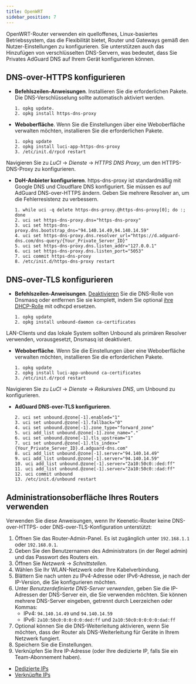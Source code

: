 ```yaml
---
title: OpenWRT
sidebar_position: 7
---
```


OpenWRT-Router verwenden ein quelloffenes, Linux-basiertes Betriebssystem, das die Flexibilität bietet, Router und Gateways gemäß den Nutzer-Einstellungen zu konfigurieren. Sie unterstützen auch das Hinzufügen von verschlüsselten DNS-Servern, was bedeutet, dass Sie Privates AdGuard DNS auf Ihrem Gerät konfigurieren können.

## DNS-over-HTTPS konfigurieren

- **Befehlszeilen-Anweisungen**. Installieren Sie die erforderlichen Pakete. Die DNS-Verschlüsselung sollte automatisch aktiviert werden.

    ```# Install packages
    1. opkg update.
    2. opkg install https-dns-proxy

    ```
- **Weboberfläche**. Wenn Sie die Einstellungen über eine Weboberfläche verwalten möchten, installieren Sie die erforderlichen Pakete.

    ```# Install packages
    1. opkg update
    2. opkg install luci-app-https-dns-proxy
    3. /etc/init.d/rpcd restart
    ```

Navigieren Sie zu _LuCI_ → _Dienste_ → _HTTPS DNS Proxy_, um den HTTPS-DNS-Proxy zu konfigurieren.

- **DoH-Anbieter konfigurieren**. https-dns-proxy ist standardmäßig mit Google DNS und Cloudflare DNS konfiguriert. Sie müssen es auf AdGuard DNS-over-HTTPS ändern. Geben Sie mehrere Resolver an, um die Fehlerresistenz zu verbessern.

    ```# Configure DoH provider
    1. while uci -q delete https-dns-proxy.@https-dns-proxy[0]; do :; done
    2. uci set https-dns-proxy.dns="https-dns-proxy"
    3. uci set https-dns-proxy.dns.bootstrap_dns="94.140.14.49,94.140.14.59"
    4. uci set https-dns-proxy.dns.resolver_url="https://d.adguard-dns.com/dns-query/{Your_Private_Server_ID}"
    5. uci set https-dns-proxy.dns.listen_addr="127.0.0.1"
    6. uci set https-dns-proxy.dns.listen_port="5053"
    7. uci commit https-dns-proxy
    8. /etc/init.d/https-dns-proxy restart
    ```

## DNS-over-TLS konfigurieren

- **Befehlszeilen-Anweisungen**. [Deaktivieren](https://openwrt.org/docs/guide-user/base-system/dhcp_configuration#disabling_dns_role) Sie die DNS-Rolle von Dnsmasq oder entfernen Sie sie komplett, indem Sie optional [ihre DHCP-Rolle](https://openwrt.org/docs/guide-user/base-system/dhcp_configuration#replacing_dnsmasq_with_odhcpd_and_unbound) mit odhcpd ersetzen.

    ```# Install packages
    1. opkg update
    2. opkg install unbound-daemon ca-certificates
    ```

LAN-Clients und das lokale System sollten Unbound als primären Resolver verwenden, vorausgesetzt, Dnsmasq ist deaktiviert.

- **Weboberfläche**. Wenn Sie die Einstellungen über eine Weboberfläche verwalten möchten, installieren Sie die erforderlichen Pakete.

    ```# Install packages
    1. opkg update
    2. opkg install luci-app-unbound ca-certificates
    3. /etc/init.d/rpcd restart
    ```

Navigieren Sie zu _LuCI_ → _Dienste_ → _Rekursives DNS_, um Unbound zu konfigurieren.

- **AdGuard DNS-over-TLS konfigurieren**.

    ```1. uci add unbound zone
    2. uci set unbound.@zone[-1].enabled="1"
    3. uci set unbound.@zone[-1].fallback="0"
    4. uci set unbound.@zone[-1].zone_type="forward_zone"
    5. uci add_list unbound.@zone[-1].zone_name="."
    6. uci set unbound.@zone[-1].tls_upstream="1"
    7. uci set unbound.@zone[-1].tls_index="{Your_Private_Server_ID}.d.adguard-dns.com"
    8. uci add_list unbound.@zone[-1].server="94.140.14.49"
    9. uci add_list unbound.@zone[-1].server="94.140.14.59"
    10. uci add_list unbound.@zone[-1].server="2a10:50c0::ded:ff"
    11. uci add_list unbound.@zone[-1].server="2a10:50c0::dad:ff"
    12. uci commit unbound
    13. /etc/init.d/unbound restart
    ```

## Administrationsoberfläche Ihres Routers verwenden

Verwenden Sie diese Anweisungen, wenn Ihr Keenetic-Router keine DNS-over-HTTPS- oder DNS-over-TLS-Konfiguration unterstützt:

1. Öffnen Sie das Router-Admin-Panel. Es ist zugänglich unter `192.168.1.1` oder `192.168.0.1`.
2. Geben Sie den Benutzernamen des Administrators (in der Regel admin) und das Passwort des Routers ein.
3. Öffnen Sie _Netzwerk_ → _Schnittstellen_.
4. Wählen Sie Ihr WLAN-Netzwerk oder Ihre Kabelverbindung.
5. Blättern Sie nach unten zu IPv4-Adresse oder IPv6-Adresse, je nach der IP-Version, die Sie konfigurieren möchten.
6. Unter _Benutzerdefinierte DNS-Server verwenden_, geben Sie die IP-Adressen der DNS-Server ein, die Sie verwenden möchten. Sie können mehrere DNS-Server eingeben, getrennt durch Leerzeichen oder Kommas:
    - IPv4: `94.140.14.49` und `94.140.14.59`
    - IPv6: `2a10:50c0:0:0:0:0:ded:ff` und `2a10:50c0:0:0:0:0:dad:ff`
7. Optional können Sie die DNS-Weiterleitung aktivieren, wenn Sie möchten, dass der Router als DNS-Weiterleitung für Geräte in Ihrem Netzwerk fungiert.
8. Speichern Sie die Einstellungen.
9. Verknüpfen Sie Ihre IP-Adresse (oder Ihre dedizierte IP, falls Sie ein Team-Abonnement haben).

- [Dedizierte IPs](/private-dns/connect-devices/other-options/dedicated-ip.md)
- [Verknüpfte IPs](/private-dns/connect-devices/other-options/linked-ip.md)
